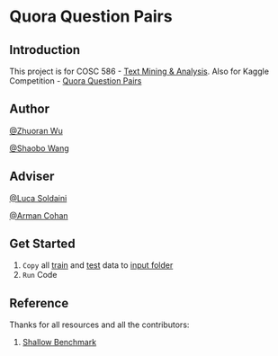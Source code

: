 # Quora Question Pairs

## Introduction

This project is for COSC 586 - [Text Mining & Analysis](courses.georgetown.edu/index.cfm?Action=View&CourseID=COSC-586). Also for Kaggle Competition - [Quora Question Pairs](https://www.kaggle.com/c/quora-question-pairs)

## Author
[@Zhuoran Wu](https://github.com/WuZhuoran)

[@Shaobo Wang]()

## Adviser

[@Luca Soldaini](https://github.com/soldni)

[@Arman Cohan](https://github.com/acohan)

## Get Started

1. `Copy` all [train](https://www.kaggle.com/c/quora-question-pairs/data) and [test](https://www.kaggle.com/c/quora-question-pairs/data) data to [input folder](https://github.com/WuZhuoran/Quora-Question-Pairs/tree/master/input)
2. `Run` Code

## Reference

Thanks for all resources and all the contributors:

1. [Shallow Benchmark](https://www.kaggle.com/selfishgene/shallow-benchmark-0-31675-lb)
